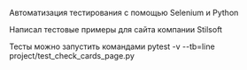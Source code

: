Автоматизация тестирования с помощью Selenium и Python

Написал тестовые примеры для сайта компании Stilsoft

Тесты можно запустить командами pytest -v --tb=line  project/test_check_cards_page.py
